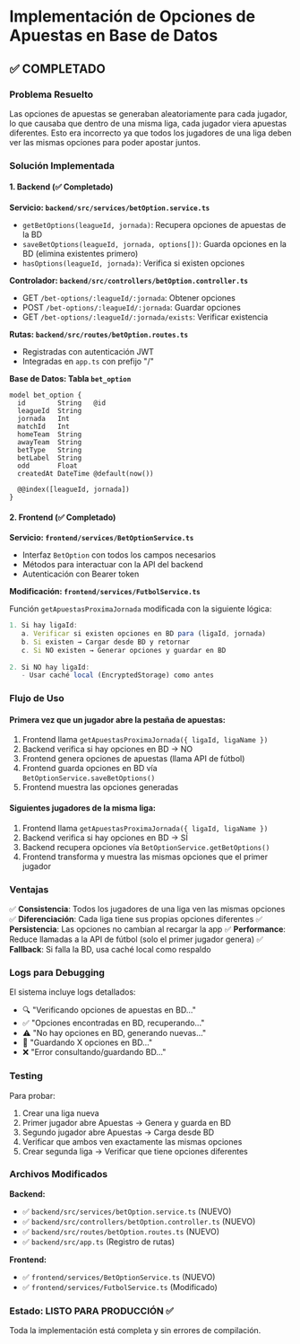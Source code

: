 # Implementación de Opciones de Apuestas en Base de Datos

## ✅ COMPLETADO

### Problema Resuelto
Las opciones de apuestas se generaban aleatoriamente para cada jugador, lo que causaba que dentro de una misma liga, cada jugador viera apuestas diferentes. Esto era incorrecto ya que todos los jugadores de una liga deben ver las mismas opciones para poder apostar juntos.

### Solución Implementada

#### 1. Backend (✅ Completado)

**Servicio: `backend/src/services/betOption.service.ts`**
- `getBetOptions(leagueId, jornada)`: Recupera opciones de apuestas de la BD
- `saveBetOptions(leagueId, jornada, options[])`: Guarda opciones en la BD (elimina existentes primero)
- `hasOptions(leagueId, jornada)`: Verifica si existen opciones

**Controlador: `backend/src/controllers/betOption.controller.ts`**
- GET `/bet-options/:leagueId/:jornada`: Obtener opciones
- POST `/bet-options/:leagueId/:jornada`: Guardar opciones
- GET `/bet-options/:leagueId/:jornada/exists`: Verificar existencia

**Rutas: `backend/src/routes/betOption.routes.ts`**
- Registradas con autenticación JWT
- Integradas en `app.ts` con prefijo "/"

**Base de Datos: Tabla `bet_option`**
```prisma
model bet_option {
  id        String   @id
  leagueId  String
  jornada   Int
  matchId   Int
  homeTeam  String
  awayTeam  String
  betType   String
  betLabel  String
  odd       Float
  createdAt DateTime @default(now())

  @@index([leagueId, jornada])
}
```

#### 2. Frontend (✅ Completado)

**Servicio: `frontend/services/BetOptionService.ts`**
- Interfaz `BetOption` con todos los campos necesarios
- Métodos para interactuar con la API del backend
- Autenticación con Bearer token

**Modificación: `frontend/services/FutbolService.ts`**

Función `getApuestasProximaJornada` modificada con la siguiente lógica:

```typescript
1. Si hay ligaId:
   a. Verificar si existen opciones en BD para (ligaId, jornada)
   b. Si existen → Cargar desde BD y retornar
   c. Si NO existen → Generar opciones y guardar en BD
   
2. Si NO hay ligaId:
   - Usar caché local (EncryptedStorage) como antes
```

### Flujo de Uso

#### Primera vez que un jugador abre la pestaña de apuestas:
1. Frontend llama `getApuestasProximaJornada({ ligaId, ligaName })`
2. Backend verifica si hay opciones en BD → NO
3. Frontend genera opciones de apuestas (llama API de fútbol)
4. Frontend guarda opciones en BD vía `BetOptionService.saveBetOptions()`
5. Frontend muestra las opciones generadas

#### Siguientes jugadores de la misma liga:
1. Frontend llama `getApuestasProximaJornada({ ligaId, ligaName })`
2. Backend verifica si hay opciones en BD → SÍ
3. Backend recupera opciones vía `BetOptionService.getBetOptions()`
4. Frontend transforma y muestra las mismas opciones que el primer jugador

### Ventajas

✅ **Consistencia**: Todos los jugadores de una liga ven las mismas opciones
✅ **Diferenciación**: Cada liga tiene sus propias opciones diferentes
✅ **Persistencia**: Las opciones no cambian al recargar la app
✅ **Performance**: Reduce llamadas a la API de fútbol (solo el primer jugador genera)
✅ **Fallback**: Si falla la BD, usa caché local como respaldo

### Logs para Debugging

El sistema incluye logs detallados:
- 🔍 "Verificando opciones de apuestas en BD..."
- ✅ "Opciones encontradas en BD, recuperando..."
- ⚠️ "No hay opciones en BD, generando nuevas..."
- 💾 "Guardando X opciones en BD..."
- ❌ "Error consultando/guardando BD..."

### Testing

Para probar:
1. Crear una liga nueva
2. Primer jugador abre Apuestas → Genera y guarda en BD
3. Segundo jugador abre Apuestas → Carga desde BD
4. Verificar que ambos ven exactamente las mismas opciones
5. Crear segunda liga → Verificar que tiene opciones diferentes

### Archivos Modificados

**Backend:**
- ✅ `backend/src/services/betOption.service.ts` (NUEVO)
- ✅ `backend/src/controllers/betOption.controller.ts` (NUEVO)
- ✅ `backend/src/routes/betOption.routes.ts` (NUEVO)
- ✅ `backend/src/app.ts` (Registro de rutas)

**Frontend:**
- ✅ `frontend/services/BetOptionService.ts` (NUEVO)
- ✅ `frontend/services/FutbolService.ts` (Modificado)

### Estado: LISTO PARA PRODUCCIÓN ✅

Toda la implementación está completa y sin errores de compilación.

